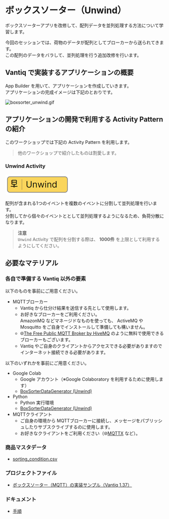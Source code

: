 # ボックスソーター（Unwind）

ボックスソーターアプリを改修して、配列データを並列処理する方法について学習します。

今回のセッションでは、荷物のデータが配列としてブローカーから送られてきます。  
この配列のデータをバラして、並列処理を行う追加改修を行います。  

## Vantiq で実装するアプリケーションの概要

App Builder を用いて、アプリケーションを作成していきます。  
アプリケーションの完成イメージは下記のとおりです。  

![boxsorter_unwind.gif](./imgs/boxsorter_unwind.gif)

## アプリケーションの開発で利用する Activity Pattern の紹介

このワークショップでは下記の Activity Pattern を利用します。
> 他のワークショップで紹介したものは割愛します。  

### Unwind Activity

![activitypattern_unwind.png](./imgs/activitypattern_unwind.png)

配列が含まれる1つのイベントを複数のイベントに分割して並列処理を行います。  
分割してから個々のイベントととして並列処理するようになるため、負荷分散になります。  

> **注意**  
> `Unwind` Activity で配列を分割する際は、 **1000件** を上限として利用するようにしてください。

## 必要なマテリアル

### 各自で準備する Vantiq 以外の要素

以下のものを事前にご用意ください。

- MQTTブローカー
  - Vantiq から仕分け結果を送信する先として使用します。
  - お好きなブローカーをご利用ください。  
    AmazonMQ などマネージドなものを使っても、 ActiveMQ や Mosquitto をご自身でインストールして準備しても構いません。
  - :globe_with_meridians:[The Free Public MQTT Broker by HiveMQ](https://www.hivemq.com/public-mqtt-broker/) のように無料で使用できるブローカーもございます。
  - Vantiq やご自身のクライアントからアクセスできる必要がありますのでインターネット接続できる必要があります。

以下のいずれかを事前にご用意ください。

- Google Colab
  - Google アカウント（※Google Colaboratory を利用するために使用します）
  - [BoxSorterDataGenerator (Unwind)](/vantiq-google-colab/code/box-sorter_data-generator_unwind.ipynb)
- Python
  - Python 実行環境
  - [BoxSorterDataGenerator (Unwind)](/vantiq-google-colab/code/box-sorter_data-generator_unwind.py)
- MQTTクライアント
  - ご自身の環境から MQTTブローカーに接続し、メッセージをパブリッシュしたりサブスクライブするのに使用します。
  - お好きなクライアントをご利用ください（:globe_with_meridians:[MQTTX](https://mqttx.app/) など）。

### 商品マスタデータ

- [sorting_condition.csv](./../data/sorting_condition.csv)

### プロジェクトファイル

- [ボックスソーター（MQTT）の実装サンプル（Vantiq 1.37）](./../data/box_sorter_mqtt_1.37.zip)

### ドキュメント

- [手順](./instruction.md)

